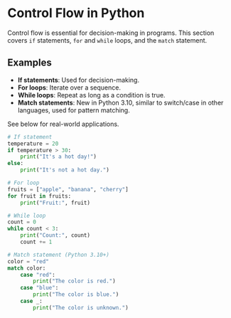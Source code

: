# Control Flow in Python

Control flow is essential for decision-making in programs. This section covers `if` statements, `for` and `while` loops, and the `match` statement.

## Examples
- **If statements**: Used for decision-making.
- **For loops**: Iterate over a sequence.
- **While loops**: Repeat as long as a condition is true.
- **Match statements**: New in Python 3.10, similar to switch/case in other languages, used for pattern matching.

See below for real-world applications.

```python
# If statement
temperature = 20
if temperature > 30:
    print("It's a hot day!")
else:
    print("It's not a hot day.")

# For loop
fruits = ["apple", "banana", "cherry"]
for fruit in fruits:
    print("Fruit:", fruit)

# While loop
count = 0
while count < 3:
    print("Count:", count)
    count += 1

# Match statement (Python 3.10+)
color = "red"
match color:
    case "red":
        print("The color is red.")
    case "blue":
        print("The color is blue.")
    case _:
        print("The color is unknown.")
